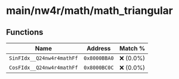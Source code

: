 # main/nw4r/math/math_triangular

## Functions

| Name | Address | Match % |
|------|---------|---------|
| `SinFIdx__Q24nw4r4mathFf` | `0x8000BBA0` | :x: (0.0%) |
| `CosFIdx__Q24nw4r4mathFf` | `0x8000BC0C` | :x: (0.0%) |